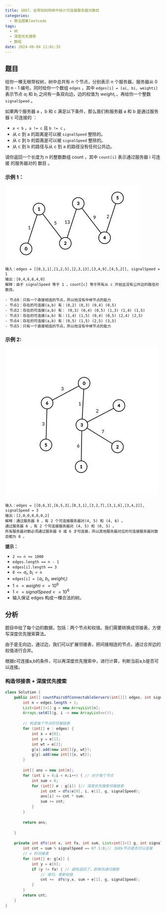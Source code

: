 ```yaml
---
title: 3067、在带权树网络中统计可连接服务器对数目
categories:
  - 算法题集leetcode
tags:
  - 树
  - 深度优先搜索
  - 数组
date: 2024-06-04 11:01:35
---
```


## 题目

给你一棵无根带权树，树中总共有 n 个节点，分别表示 n 个服务器，服务器从 0 到 n - 1 编号。同时给你一个数组 `edges` ，其中 `edges[i] = [ai, bi, weighti]` 表示节点 $a_i$ 和 $b_i$  之间有一条双向边，边的权值为 $weight_i$ 。再给你一个整数 `signalSpeed` 。

如果两个服务器 a ，b 和 c 满足以下条件，那么我们称服务器 a 和 b 是通过服务器 c 可连接的 ：

- `a < b` ，`a != c` 且 `b != c` 。
- 从 c 到 a 的距离是可以被 `signalSpeed` 整除的。
- 从 c 到 b 的距离是可以被 `signalSpeed` 整除的。
- 从 c 到 b 的路径与从 c 到 a 的路径没有任何公共边。

请你返回一个长度为 n 的整数数组 count ，其中 `count[i]` 表示通过服务器 i 可连接 的服务器对的 数目 。

 

### 示例 1：
![](../../images/3067-exam1.png)
```
输入：edges = [[0,1,1],[1,2,5],[2,3,13],[3,4,9],[4,5,2]], signalSpeed = 1
输出：[0,4,6,6,4,0]
解释：由于 signalSpeed 等于 1 ，count[c] 等于所有从 c 开始且没有公共边的路径对数目。

- 节点0：只有一个直接相连的节点，所以他没有中继节点的能力
- 节点1：存在的可连接(a,b) 有：(0,2) (0,3) (0,4) (0,5)
- 节点2：存在的可连接(a,b) 有： (0,3) (0,4) (0,5) (1,3) (1,4) (1,5)
- 节点3：存在的可连接(a,b) 有：(1,4) (1,5) (0,4) (0,5) (2,4) (2,5)
- 节点4：存在的可连接(a,b) 有：(0,5) (1,5) (2,5) (3,5)
- 节点5：只有一个直接相连的节点，所以他没有中继节点的能力
```

### 示例 2:
![](../../images/3067-exam2.png)
```
输入：edges = [[0,6,3],[6,5,3],[0,3,1],[3,2,7],[3,1,6],[3,4,2]], signalSpeed = 3
输出：[2,0,0,0,0,0,2]
解释：通过服务器 0 ，有 2 个可连接服务器对(4, 5) 和 (4, 6) 。
通过服务器 6 ，有 2 个可连接服务器对 (4, 5) 和 (0, 5) 。
所有服务器对都必须通过服务器 0 或 6 才可连接，所以其他服务器对应的可连接服务器对数目都为 0 。
```

**提示：**

- `2 <= n <= 1000`
- `edges.length == n - 1`
- `edges[i].length == 3`
- `0 <= `$a_i$, $b_i$` < n`
- `edges[i] = [`$a_i$, $b_i$, $weight_i$`]`
- $1 <= weighti <= 10^6$
- $1 <= signalSpeed <= 10^6$
- 输入保证 edges 构成一棵合法的树。

## 分析

题目中给了每个边的数据，包括：两个节点和权值。我们需要转换成邻接表，方便写深度优先搜索算法。

由于是无向边，通过边，我们可以扩展邻接表，把间接相连的节点，通过合并边的权值进行合并。

根据c可连接a,b的条件，可以再深度优先搜索中，进行计算，判断当前a,b是否可以连接。

### 构造邻接表 + 深度优先搜索

```java
class Solution {
    public int[] countPairsOfConnectableServers(int[][] edges, int signalSpeed) {
        int n = edges.length + 1;
        List<int[]>[] g = new ArrayList[n];
        Arrays.setAll(g, i -> new ArrayList<>());

        // 构造每个节点的邻接链表
        for (int[] e : edges) {
            int x = e[0];
            int y = e[1];
            int wt = e[2];
            g[x].add(new int[]{y, wt});
            g[y].add(new int[]{x, wt});
        }

        int[] ans = new int[n];
        for (int i = 0;i < n;i++) { // 对于每个节点
            int sum = 0;
            for (int[] e : g[i]) {// 深度优先搜索邻接链表
                int cnt = dfs(e[0], i, e[1], g, signalSpeed);
                ans[i] += cnt * sum;
                sum += cnt;
            }
        }

        return ans;

    }

    private int dfs(int x, int fa, int sum, List<int[]>[] g, int signalSpeed) {
        int cnt = sum % signalSpeed == 0? 1:0;// 当前x节点是否可以连接
        // x 的邻接表
        for (int[] e: g[x]) {
            int y = e[0];
            if (y != fa) { // 避免返回了，即单向递归搜索
                // 递归，更新权值
                cnt +=  dfs(y,x, sum + e[1], g, signalSpeed);
            }
        }
        return cnt;
    }
}

```